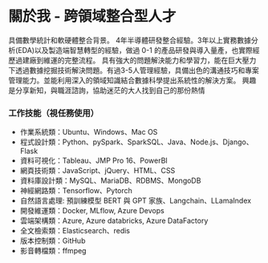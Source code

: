 # 關於我 - 跨領域整合型人才
具備數學統計和軟硬體整合背景。
4年半導體研發整合經驗。3年以上實務數據分析(EDA)以及製造端智慧轉型的經驗，做過 0-1 的產品研發與導入量產，也實際經歷過建廠到維運的完整流程。
具有強大的問題解決能力和學習力，能在巨大壓力下透過數據挖掘技術解決問題。有過3-5人管理經驗，具備出色的溝通技巧和專案管理能力。並能利用深入的領域知識結合數據科學提出系統性的解決方案。
興趣是分享新知，與職涯諮詢，協助迷茫的大人找到自己的那份熱情

### 工作技能（視任務使用）
- 作業系統類：Ubuntu、Windows、Mac OS
- 程式設計類：Python、pySpark、SparkSQL、Java、Node.js、Django、Flask
- 資料可視化：Tableau、JMP Pro 16、PowerBI
- 網頁技術類：JavaScript、jQuery、HTML、CSS
- 資料庫設計類：MySQL、MariaDB、RDBMS、MongoDB
- 神經網路類：Tensorflow、Pytorch
- 自然語言處理: 預訓練模型 BERT 與 GPT 家族、Langchain、LLamaIndex
- 開發維運類：Docker, MLflow, Azure Devops
- 雲端架構類：Azure, Azure databricks, Azure DataFactory
- 全文檢索類：Elasticsearch、redis
- 版本控制類：GitHub
- 影音轉檔類：ffmpeg
